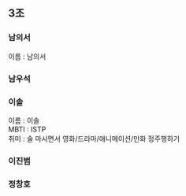 ## 3조

### 남의서
이름 : 남의서
### 남우석
### 이솔
이름 : 이솔  
MBTI : ISTP  
취미 : 술 마시면서 영화/드라마/애니메이션/만화 정주행하기
### 이진범
### 정창호

